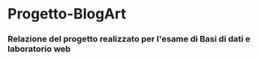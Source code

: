 # Progetto-BlogArt
### Relazione del progetto realizzato per l'esame di Basi di dati e laboratorio web
